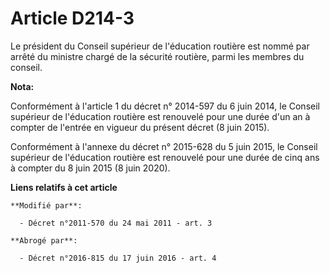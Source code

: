 # Article D214-3

Le président du Conseil supérieur de l'éducation routière est nommé par arrêté du   ministre chargé de la sécurité routière,
parmi les membres du conseil.

**Nota:**

Conformément à l'article 1 du décret n° 2014-597 du 6 juin 2014, le Conseil supérieur de l'éducation routière est renouvelé
pour une durée d'un an à compter de l'entrée en vigueur du présent décret (8 juin 2015). 

Conformément à l'annexe du décret n° 2015-628 du 5 juin 2015, le Conseil supérieur de l'éducation routière est renouvelé pour
une durée de cinq ans à compter du 8 juin 2015 (8 juin 2020).

**Liens relatifs à cet article**

	**Modifié par**:

	  - Décret n°2011-570 du 24 mai 2011 - art. 3

	**Abrogé par**:

	  - Décret n°2016-815 du 17 juin 2016 - art. 4
